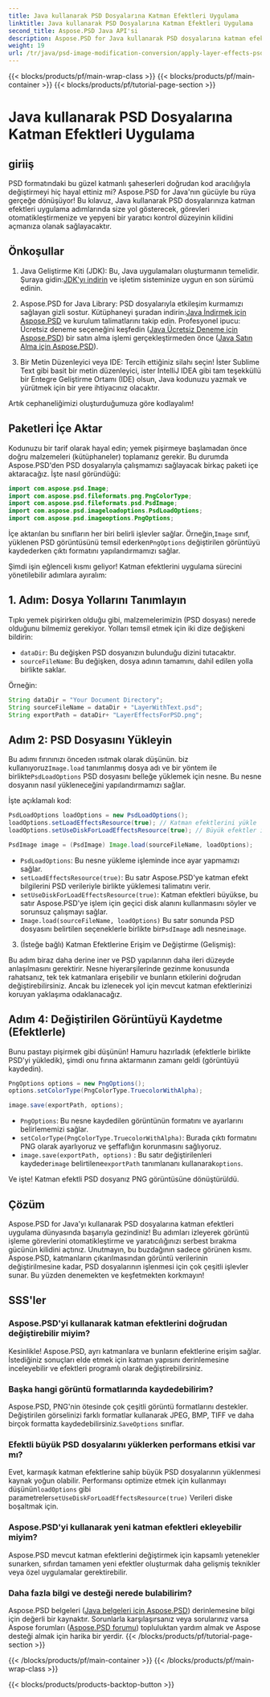 ```yaml
---
title: Java kullanarak PSD Dosyalarına Katman Efektleri Uygulama
linktitle: Java kullanarak PSD Dosyalarına Katman Efektleri Uygulama
second_title: Aspose.PSD Java API'si
description: Aspose.PSD for Java kullanarak PSD dosyalarına katman efektlerini nasıl uygulayacağınızı öğrenin. Bu eğitimde PSD'lerin yüklenmesi, katmanlara erişim ve değiştirilen görüntünün kaydedilmesi anlatılmaktadır.
weight: 19
url: /tr/java/psd-image-modification-conversion/apply-layer-effects-psd-files/
---
```


{{< blocks/products/pf/main-wrap-class >}}
{{< blocks/products/pf/main-container >}}
{{< blocks/products/pf/tutorial-page-section >}}

# Java kullanarak PSD Dosyalarına Katman Efektleri Uygulama

## giriiş

PSD formatındaki bu güzel katmanlı şaheserleri doğrudan kod aracılığıyla değiştirmeyi hiç hayal ettiniz mi? Aspose.PSD for Java'nın gücüyle bu rüya gerçeğe dönüşüyor! Bu kılavuz, Java kullanarak PSD dosyalarınıza katman efektleri uygulama adımlarında size yol gösterecek, görevleri otomatikleştirmenize ve yepyeni bir yaratıcı kontrol düzeyinin kilidini açmanıza olanak sağlayacaktır. 

## Önkoşullar

1.  Java Geliştirme Kiti (JDK): Bu, Java uygulamaları oluşturmanın temelidir. Şuraya gidin:[JDK'yı indirin](https://www.oracle.com/java/technologies/javase/downloads/) ve işletim sisteminize uygun en son sürümü edinin.

2.  Aspose.PSD for Java Library: PSD dosyalarıyla etkileşim kurmamızı sağlayan gizli sostur. Kütüphaneyi şuradan indirin:[Java İndirmek için Aspose.PSD](https://releases.aspose.com/psd/java/) ve kurulum talimatlarını takip edin. Profesyonel ipucu: Ücretsiz deneme seçeneğini keşfedin ([Java Ücretsiz Deneme için Aspose.PSD](https://releases.aspose.com/)) bir satın alma işlemi gerçekleştirmeden önce ([Java Satın Alma için Aspose.PSD](https://purchase.aspose.com/buy)).

3. Bir Metin Düzenleyici veya IDE: Tercih ettiğiniz silahı seçin! İster Sublime Text gibi basit bir metin düzenleyici, ister IntelliJ IDEA gibi tam teşekküllü bir Entegre Geliştirme Ortamı (IDE) olsun, Java kodunuzu yazmak ve yürütmek için bir yere ihtiyacınız olacaktır.

Artık cephaneliğimizi oluşturduğumuza göre kodlayalım!

## Paketleri İçe Aktar

Kodunuzu bir tarif olarak hayal edin; yemek pişirmeye başlamadan önce doğru malzemeleri (kütüphaneler) toplamanız gerekir. Bu durumda Aspose.PSD'den PSD dosyalarıyla çalışmamızı sağlayacak birkaç paketi içe aktaracağız. İşte nasıl göründüğü:

```java
import com.aspose.psd.Image;
import com.aspose.psd.fileformats.png.PngColorType;
import com.aspose.psd.fileformats.psd.PsdImage;
import com.aspose.psd.imageloadoptions.PsdLoadOptions;
import com.aspose.psd.imageoptions.PngOptions;
```

 İçe aktarılan bu sınıfların her biri belirli işlevler sağlar. Örneğin,`Image` sınıf, yüklenen PSD görüntüsünü temsil ederken`PngOptions` değiştirilen görüntüyü kaydederken çıktı formatını yapılandırmamızı sağlar.

Şimdi işin eğlenceli kısmı geliyor! Katman efektlerini uygulama sürecini yönetilebilir adımlara ayıralım:

## 1. Adım: Dosya Yollarını Tanımlayın

Tıpkı yemek pişirirken olduğu gibi, malzemelerimizin (PSD dosyası) nerede olduğunu bilmemiz gerekiyor. Yolları temsil etmek için iki dize değişkeni bildirin:

- `dataDir`: Bu değişken PSD dosyanızın bulunduğu dizini tutacaktır. 
- `sourceFileName`: Bu değişken, dosya adının tamamını, dahil edilen yolla birlikte saklar.

Örneğin:

```java
String dataDir = "Your Document Directory";
String sourceFileName = dataDir + "LayerWithText.psd";
String exportPath = dataDir+ "LayerEffectsForPSD.png";
```

## Adım 2: PSD Dosyasını Yükleyin

 Bu adımı fırınınızı önceden ısıtmak olarak düşünün. biz kullanıyoruz`Image.load` tanımlanmış dosya adı ve bir yöntem ile birlikte`PsdLoadOptions` PSD dosyasını belleğe yüklemek için nesne. Bu nesne dosyanın nasıl yükleneceğini yapılandırmamızı sağlar.

İşte açıklamalı kod:

```java
PsdLoadOptions loadOptions = new PsdLoadOptions();
loadOptions.setLoadEffectsResource(true); // Katman efektlerini yükle
loadOptions.setUseDiskForLoadEffectsResource(true); // Büyük efektler için disk alanını kullanın

PsdImage image = (PsdImage) Image.load(sourceFileName, loadOptions);
```

- `PsdLoadOptions`: Bu nesne yükleme işleminde ince ayar yapmamızı sağlar.
- `setLoadEffectsResource(true)`: Bu satır Aspose.PSD'ye katman efekt bilgilerini PSD verileriyle birlikte yüklemesi talimatını verir. 
- `setUseDiskForLoadEffectsResource(true)`: Katman efektleri büyükse, bu satır Aspose.PSD'ye işlem için geçici disk alanını kullanmasını söyler ve sorunsuz çalışmayı sağlar.
- `Image.load(sourceFileName, loadOptions)` Bu satır sonunda PSD dosyasını belirtilen seçeneklerle birlikte bir`PsdImage` adlı nesne`image`.

3. (İsteğe bağlı) Katman Efektlerine Erişim ve Değiştirme (Gelişmiş):

Bu adım biraz daha derine iner ve PSD yapılarının daha ileri düzeyde anlaşılmasını gerektirir. Nesne hiyerarşilerinde gezinme konusunda rahatsanız, tek tek katmanlara erişebilir ve bunların etkilerini doğrudan değiştirebilirsiniz. Ancak bu izlenecek yol için mevcut katman efektlerinizi koruyan yaklaşıma odaklanacağız.
## Adım 4: Değiştirilen Görüntüyü Kaydetme (Efektlerle)

Bunu pastayı pişirmek gibi düşünün! Hamuru hazırladık (efektlerle birlikte PSD'yi yükledik), şimdi onu fırına aktarmanın zamanı geldi (görüntüyü kaydedin). 

```java
PngOptions options = new PngOptions();
options.setColorType(PngColorType.TruecolorWithAlpha);

image.save(exportPath, options);
```

- `PngOptions`: Bu nesne kaydedilen görüntünün formatını ve ayarlarını belirlememizi sağlar.
- `setColorType(PngColorType.TruecolorWithAlpha)`: Burada çıktı formatını PNG olarak ayarlıyoruz ve şeffaflığın korunmasını sağlıyoruz.
- `image.save(exportPath, options)` : Bu satır değiştirilenleri kaydeder`image` belirtilene`exportPath` tanımlananı kullanarak`options`.

Ve işte! Katman efektli PSD dosyanız PNG görüntüsüne dönüştürüldü.

## Çözüm

Aspose.PSD for Java'yı kullanarak PSD dosyalarına katman efektleri uygulama dünyasında başarıyla gezindiniz! Bu adımları izleyerek görüntü işleme görevlerini otomatikleştirme ve yaratıcılığınızı serbest bırakma gücünün kilidini açtınız. Unutmayın, bu buzdağının sadece görünen kısmı. Aspose.PSD, katmanların çıkarılmasından görüntü verilerinin değiştirilmesine kadar, PSD dosyalarının işlenmesi için çok çeşitli işlevler sunar. Bu yüzden denemekten ve keşfetmekten korkmayın!

## SSS'ler

### Aspose.PSD'yi kullanarak katman efektlerini doğrudan değiştirebilir miyim?
Kesinlikle! Aspose.PSD, ayrı katmanlara ve bunların efektlerine erişim sağlar. İstediğiniz sonuçları elde etmek için katman yapısını derinlemesine inceleyebilir ve efektleri programlı olarak değiştirebilirsiniz. 

### Başka hangi görüntü formatlarında kaydedebilirim?
 Aspose.PSD, PNG'nin ötesinde çok çeşitli görüntü formatlarını destekler. Değiştirilen görselinizi farklı formatlar kullanarak JPEG, BMP, TIFF ve daha birçok formatta kaydedebilirsiniz.`SaveOptions` sınıflar.

### Efektli büyük PSD dosyalarını yüklerken performans etkisi var mı?
 Evet, karmaşık katman efektlerine sahip büyük PSD dosyalarının yüklenmesi kaynak yoğun olabilir. Performansı optimize etmek için kullanmayı düşünün`loadOptions` gibi parametreler`setUseDiskForLoadEffectsResource(true)` Verileri diske boşaltmak için.

### Aspose.PSD'yi kullanarak yeni katman efektleri ekleyebilir miyim?
Aspose.PSD mevcut katman efektlerini değiştirmek için kapsamlı yetenekler sunarken, sıfırdan tamamen yeni efektler oluşturmak daha gelişmiş teknikler veya özel uygulamalar gerektirebilir.

### Daha fazla bilgi ve desteği nerede bulabilirim?
Aspose.PSD belgeleri ([Java belgeleri için Aspose.PSD](https://reference.aspose.com/psd/java/)) derinlemesine bilgi için değerli bir kaynaktır. Sorunlarla karşılaşırsanız veya sorularınız varsa Aspose forumları ([Aspose.PSD forumu](https://forum.aspose.com/c/psd/34)) topluluktan yardım almak ve Aspose desteği almak için harika bir yerdir.
{{< /blocks/products/pf/tutorial-page-section >}}

{{< /blocks/products/pf/main-container >}}
{{< /blocks/products/pf/main-wrap-class >}}

{{< blocks/products/products-backtop-button >}}
